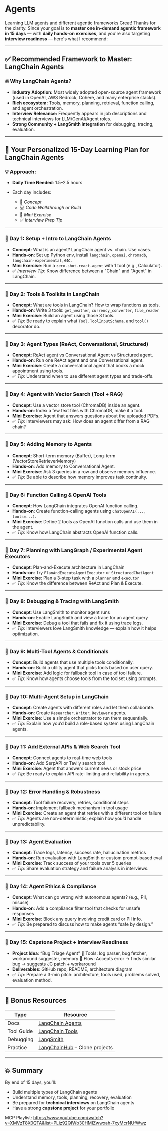 # Agents
Learning LLM agents and different agentic frameworks
Great! Thanks for the clarity. Since your goal is to **master one in-demand agentic framework in 15 days** — with **daily hands-on exercises**, and you're also targeting **interview readiness** — here's what I recommend:

---

## ✅ Recommended Framework to Master: **LangChain Agents**

### 🔥 Why LangChain Agents?

* **Industry Adoption:** Most widely adopted open-source agent framework (used in OpenAI, AWS Bedrock, Cohere, and many enterprise stacks).
* **Rich ecosystem:** Tools, memory, planning, retrieval, function calling, and agent orchestration.
* **Interview Relevance:** Frequently appears in job descriptions and technical interviews for LLM/GenAI/Agent roles.
* **Strong Community + LangSmith integration** for debugging, tracing, evaluation.

---

## 🧠 Your Personalized 15-Day Learning Plan for **LangChain Agents**

### 💡 Approach:

* **Daily Time Needed**: 1.5–2.5 hours
* Each day includes:

  * 📖 *Concept*
  * 💻 *Code Walkthrough or Build*
  * 🔧 *Mini Exercise*
  * ✅ *Interview Prep Tip*

---

### 📅 Day 1: Setup + Intro to LangChain Agents

* **Concept**: What is an agent? LangChain agent vs. chain. Use cases.
* **Hands-on**: Set up Python env, install `langchain`, `openai`, `chromadb`, `langchain-experimental`, etc.
* **Mini Exercise**: Run a `zero-shot-react-agent` with 1 tool (e.g., Calculator).
* ✅ *Interview Tip*: Know difference between a "Chain" and "Agent" in LangChain.

---

### 📅 Day 2: Tools & Toolkits in LangChain

* **Concept**: What are tools in LangChain? How to wrap functions as tools.
* **Hands-on**: Write 3 tools: `get_weather`, `currency_converter`, `file_reader`
* **Mini Exercise**: Build an agent using those 3 tools.
* ✅ *Tip*: Be ready to explain what `Tool`, `ToolInputSchema`, and `tool()` decorator do.

---

### 📅 Day 3: Agent Types (ReAct, Conversational, Structured)

* **Concept**: ReAct agent vs Conversational Agent vs Structured agent.
* **Hands-on**: Run one ReAct agent and one Conversational agent.
* **Mini Exercise**: Create a conversational agent that books a mock appointment using tools.
* ✅ *Tip*: Understand when to use different agent types and trade-offs.

---

### 📅 Day 4: Agent with Vector Search (Tool + RAG)

* **Concept**: Use a vector store tool (ChromaDB) inside an agent.
* **Hands-on**: Index a few text files with ChromaDB, make it a tool.
* **Mini Exercise**: Agent that answers questions about the uploaded PDFs.
* ✅ *Tip*: Interviewers may ask: How does an agent differ from a RAG chain?

---

### 📅 Day 5: Adding Memory to Agents

* **Concept**: Short-term memory (Buffer), Long-term (VectorStoreRetrieverMemory)
* **Hands-on**: Add memory to Conversational Agent.
* **Mini Exercise**: Ask 3 queries in a row and observe memory influence.
* ✅ *Tip*: Be able to describe how memory improves task continuity.

---

### 📅 Day 6: Function Calling & OpenAI Tools

* **Concept**: How LangChain integrates OpenAI function calling.
* **Hands-on**: Create function-calling agents using `ChatOpenAI(..., tools=...)`.
* **Mini Exercise**: Define 2 tools as OpenAI function calls and use them in the agent.
* ✅ *Tip*: Know how LangChain abstracts OpenAI function calls.

---

### 📅 Day 7: Planning with LangGraph / Experimental Agent Executors

* **Concept**: Plan-and-Execute architecture in LangChain
* **Hands-on**: Try `PlanAndExecuteAgentExecutor` or `StructuredChatAgent`
* **Mini Exercise**: Plan a 3-step task with a `planner` and `executor`
* ✅ *Tip*: Know the difference between ReAct and Plan & Execute.

---

### 📅 Day 8: Debugging & Tracing with LangSmith

* **Concept**: Use LangSmith to monitor agent runs
* **Hands-on**: Enable LangSmith and view a trace for an agent query
* **Mini Exercise**: Debug a tool that fails and fix it using trace logs.
* ✅ *Tip*: Interviewers love LangSmith knowledge — explain how it helps optimization.

---

### 📅 Day 9: Multi-Tool Agents & Conditionals

* **Concept**: Build agents that use multiple tools conditionally.
* **Hands-on**: Build a utility agent that picks tools based on user query.
* **Mini Exercise**: Add logic for fallback tool in case of tool failure.
* ✅ *Tip*: Know how agents choose tools from the toolset using prompts.

---

### 📅 Day 10: Multi-Agent Setup in LangChain

* **Concept**: Create agents with different roles and let them collaborate.
* **Hands-on**: Create `Researcher`, `Writer`, `Reviewer` agents.
* **Mini Exercise**: Use a simple orchestrator to run them sequentially.
* ✅ *Tip*: Explain how you’d build a role-based system using LangChain agents.

---

### 📅 Day 11: Add External APIs & Web Search Tool

* **Concept**: Connect agents to real-time web tools
* **Hands-on**: Add SerpAPI or Tavily search tool
* **Mini Exercise**: Agent that answers current news or stock price
* ✅ *Tip*: Be ready to explain API rate-limiting and reliability in agents.

---

### 📅 Day 12: Error Handling & Robustness

* **Concept**: Tool failure recovery, retries, conditional steps
* **Hands-on**: Implement fallback mechanism in tool usage
* **Mini Exercise**: Create an agent that retries with a different tool on failure
* ✅ *Tip*: Agents are non-deterministic; explain how you’d handle unpredictability.

---

### 📅 Day 13: Agent Evaluation

* **Concept**: Trace logs, latency, success rate, hallucination metrics
* **Hands-on**: Run evaluation with LangSmith or custom prompt-based eval
* **Mini Exercise**: Track success of your tools over 5 queries
* ✅ *Tip*: Share evaluation strategy and failure analysis in interviews.

---

### 📅 Day 14: Agent Ethics & Compliance

* **Concept**: What can go wrong with autonomous agents? (e.g., PII, misuse)
* **Hands-on**: Add a compliance filter tool that checks for unsafe responses
* **Mini Exercise**: Block any query involving credit card or PII info.
* ✅ *Tip*: Be prepared to discuss how to make agents “safe by design.”

---

### 📅 Day 15: Capstone Project + Interview Readiness

* **Project Idea**: “Bug Triage Agent”
  🧰 Tools: log parser, bug fetcher, workaround suggester, memory
  🧠 Flow: Accepts error → finds similar bug → suggests JC patch + workaround
* **Deliverables**: GitHub repo, README, architecture diagram
* ✅ *Tip*: Prepare a 3-min pitch: architecture, tools used, problems solved, evaluation method.

---

## 🎁 Bonus Resources

| Type       | Resource                                                              |
| ---------- | --------------------------------------------------------------------- |
| Docs       | [LangChain Agents](https://python.langchain.com/docs/modules/agents/) |
| Tool Guide | [LangChain Tools](https://python.langchain.com/docs/tools/)           |
| Debugging  | [LangSmith](https://docs.smith.langchain.com/)                        |
| Practice   | [LangChainHub](https://smith.langchain.com/hub) – Clone projects      |

---

## 💥 Summary

By end of 15 days, you’ll:

* Build multiple types of LangChain agents
* Understand memory, tools, planning, recovery, evaluation
* Be prepared for **technical interviews** on LangChain agents
* Have a strong **capstone project** for your portfolio


MCP Playlist: https://www.youtube.com/watch?v=XMVzT8X0QTA&list=PLiz92QIWb30HMIZwwxah-7xyMcrNUfWwz
